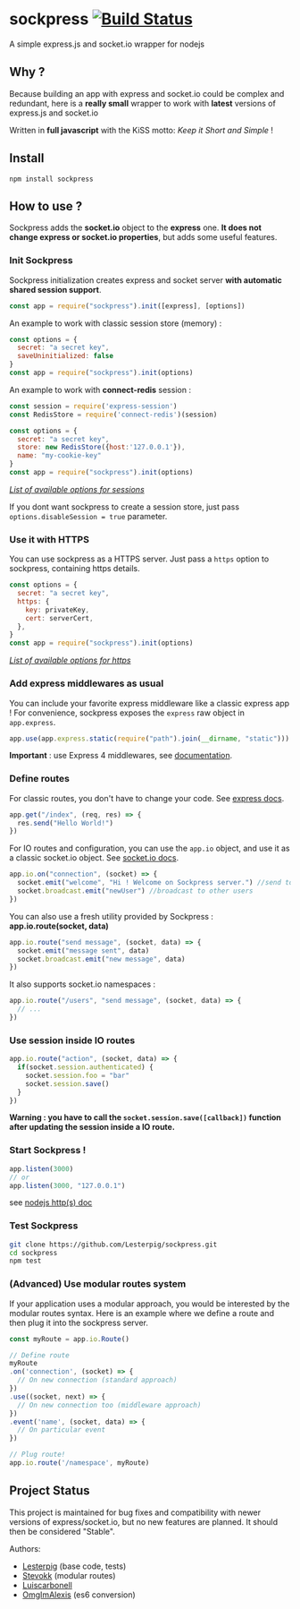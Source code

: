 sockpress [![Build Status](https://travis-ci.org/Lesterpig/sockpress.svg)](https://travis-ci.org/Lesterpig/sockpress)
=========

A simple express.js and socket.io wrapper for nodejs

Why ?
-----

Because building an app with express and socket.io could be complex and redundant, here is a **really small** wrapper to work with **latest** versions of express.js and socket.io

Written in **full javascript** with the KiSS motto: *Keep it Short and Simple* !

Install
-------

```
npm install sockpress
```

How to use ?
------------

Sockpress adds the **socket.io** object to the **express** one. **It does not change express or socket.io properties**, but adds some useful features.

### Init Sockpress

Sockpress initialization creates express and socket server **with automatic shared session support**.

```javascript
const app = require("sockpress").init([express], [options])
```

An example to work with classic session store (memory) :

```javascript
const options = {
  secret: "a secret key",
  saveUninitialized: false
}
const app = require("sockpress").init(options)
```

An example to work with **connect-redis** session :

```javascript
const session = require('express-session')
const RedisStore = require('connect-redis')(session)

const options = {
  secret: "a secret key",
  store: new RedisStore({host:'127.0.0.1'}),
  name: "my-cookie-key"
}
const app = require("sockpress").init(options)
```

*[List of available options for sessions](https://github.com/expressjs/session#options)*

If you dont want sockpress to create a session store, just pass `options.disableSession = true` parameter.

### Use it with HTTPS

You can use sockpress as a HTTPS server. Just pass a `https` option to sockpress, containing https details.

```javascript
const options = {
  secret: "a secret key",
  https: {
    key: privateKey,
    cert: serverCert,
  },
}
const app = require("sockpress").init(options)
```

*[List of available options for https](http://nodejs.org/api/tls.html#tls_tls_createserver_options_secureconnectionlistener)*

### Add express middlewares as usual

You can include your favorite express middleware like a classic express app ! For convenience, sockpress exposes the `express` raw object in `app.express`.

```javascript
app.use(app.express.static(require("path").join(__dirname, "static")))
```

**Important** : use Express 4 middlewares, see [documentation](http://expressjs.com/migrating-4.html#core-changes).

### Define routes

For classic routes, you don't have to change your code. See [express docs](http://expressjs.com/4x/api.html).

```javascript
app.get("/index", (req, res) => {
  res.send("Hello World!")
})
```

For IO routes and configuration, you can use the `app.io` object, and use it as a classic socket.io object. See [socket.io docs](http://socket.io/docs/).

```javascript
app.io.on("connection", (socket) => {
  socket.emit("welcome", "Hi ! Welcome on Sockpress server.") //send to the connected socket
  socket.broadcast.emit("newUser") //broadcast to other users
})
```

You can also use a fresh utility provided by Sockpress : **app.io.route(socket, data)**

```javascript
app.io.route("send message", (socket, data) => {
  socket.emit("message sent", data)
  socket.broadcast.emit("new message", data)
})
```

It also supports socket.io namespaces :

```javascript
app.io.route("/users", "send message", (socket, data) => {
  // ...
})
```

### Use session inside IO routes

```javascript
app.io.route("action", (socket, data) => {
  if(socket.session.authenticated) {
    socket.session.foo = "bar"
    socket.session.save()
  }
})
```

**Warning : you have to call the `socket.session.save([callback])` function after updating the session inside a IO route.**

### Start Sockpress !

```javascript
app.listen(3000)
// or
app.listen(3000, "127.0.0.1")
```

see [nodejs http(s) doc](http://nodejs.org/api/http.html#http_server_listen_port_hostname_backlog_callback)

### Test Sockpress

```bash
git clone https://github.com/Lesterpig/sockpress.git
cd sockpress
npm test
```

### (Advanced) Use modular routes system

If your application uses a modular approach, you would be interested by the modular routes syntax.
Here is an example where we define a route and then plug it into the sockpress server.

```javascript
const myRoute = app.io.Route()

// Define route
myRoute
.on('connection', (socket) => {
  // On new connection (standard approach)
})
.use((socket, next) => {
  // On new connection too (middleware approach)
})
.event('name', (socket, data) => {
  // On particular event
})

// Plug route!
app.io.route('/namespace', myRoute)
```

Project Status
--------------

This project is maintained for bug fixes and compatibility with newer versions of express/socket.io, but no new features are planned. It should then be considered "Stable".

Authors:
- [Lesterpig](https://github.com/lesterpig) (base code, tests)
- [Stevokk](https://github.com/stevokk) (modular routes)
- [Luiscarbonell](https://github.com/luiscarbonell)
- [OmgImAlexis](https://github.com/OmgImAlexis) (es6 conversion)
